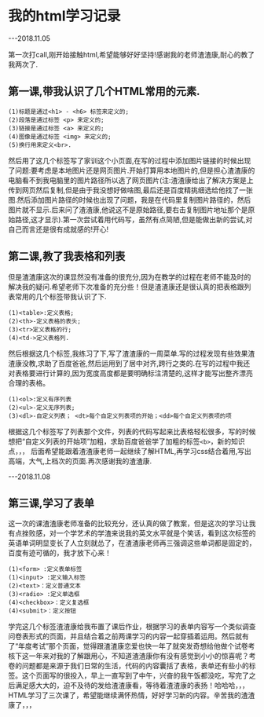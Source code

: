 # 我的html学习记录
---2018.11.05


第一次打call,刚开始接触html,希望能够好好坚持!感谢我的老师渣渣康,耐心的教了我两次了.


## 第一课,带我认识了几个HTML常用的元素.
```
(1)标题是通过<h1> - <h6> 标签来定义的;
(2)段落是通过标签 <p> 来定义的;
(3)链接是通过标签 <a> 来定义的; 
(4)图像是通过标签 <img> 来定义的;
(5)换行用来定义<br>.
```
然后用了这几个标签写了家训这个小页面,在写的过程中添加图片链接的时候出现了问题:要考虑是本地图片还是网页图片.开始打算用本地图片的,但是担心渣渣康的电脑看不到我电脑里的图片路径所以选了网页图片(注:渣渣康给出了解决方案是上传到网页然后复制,但是由于我没想好做啥图,最后还是百度精挑细选给他找了一张图.然后添加图片路径的时候也出现了问题，我是在代码里复制图片路径的，然后图片就不显示.后来问了渣渣康,他说这不是原始路径,要右击复制图片地址那个是原始路径,这才显示).第一次尝试着用代码写，虽然有点简陋,但是能做出新的尝试,对自己而言还是很有成就感的!开心!

## 第二课,教了我表格和列表
但是渣渣康这次的课显然没有准备的很充分,因为在教学的过程在老师不能及时的解决我的疑问.希望老师下次准备的充分些！但是渣渣康还是很认真的把表格跟列表常用的几个标签带我认识了下.
```
(1)<table>:定义表格;
(2)<th>-定义表格的表头;
(3)<tr>定义表格的行;
(4)<td->定义表格列.
```
然后根据这几个标签,我练习了下,写了渣渣康的一周菜单.写的过程发现有些效果渣渣康没教,求助了百度爸爸,然后运用到了居中对齐,跨行之类的.在写的过程中我还对表格要进行计算的,因为宽度高度都是要明确标注清楚的,这样才能写出整齐漂亮合理的表格。
 ```
(1)<ol>:定义有序列表
(2)<ul>-定义无序列表;
(3)<dl>-自定义列表； <dt>每个自定义列表项的开始；<dd>每个自定义列表项的项
```
 
根据这几个标签写了列表那个文件，列表的代码写起来比表格轻松很多，写的时候想把“自定义列表的开始项”加粗，求助百度爸爸学了加粗的标签`<b>`，新的知识点，，，
后面希望能跟着渣渣康老师一起继续了解HTML,再学习css结合着用,写出高端，大气,上档次的页面.再次感谢我的渣渣康.


---2018.11.08
## 第三课,学习了表单
这一次的课渣渣康老师准备的比较充分，还认真的做了教案，但是这次的学习让我有点挫败感，对一个学艺术的学渣来说我的英文水平就是个笑话，看到这次标签的英语单词明显变长了人立刻就怂了，在渣渣康老师再三强调这些单词都是固定的，百度有迹可循的，我才放下心来！
```
(1)<form> :定义表单标签
(1)<input> :定义输入标签
(2)<text>：定义普通文本
(3)<radio> :定义单选框
(4)<checkbox>：定义复选框
(4)<submit>：定义按钮 
```
 
学完这几个标签渣渣康给我布置了课后作业，根据学习的表单内容写一个类似调查问卷表形式的页面，并且结合着之前两课学习的内容一起穿插着运用。然后就有了“年度考试”那个页面，觉得跟渣渣康恋爱也快一年了就突发奇想给他做个试卷考核下这一年来对我的了解跟用心，不知道渣渣康你有没有感觉到小小的惊喜呢？考卷的问题都是来源于我们日常的生活，代码的内容囊括了表格，表单还有些小的标签。这个页面写的很投入，早上一直写到了中午，兴奋的我午饭都没吃，写完了之后满足感大大的，迫不及待的发给渣渣康看，等待着渣渣康的表扬！哈哈哈，，，HTML学习了三次课了，希望能继续满怀热情，好好学习新的内容。辛苦我的渣渣康了，，，
 

  
